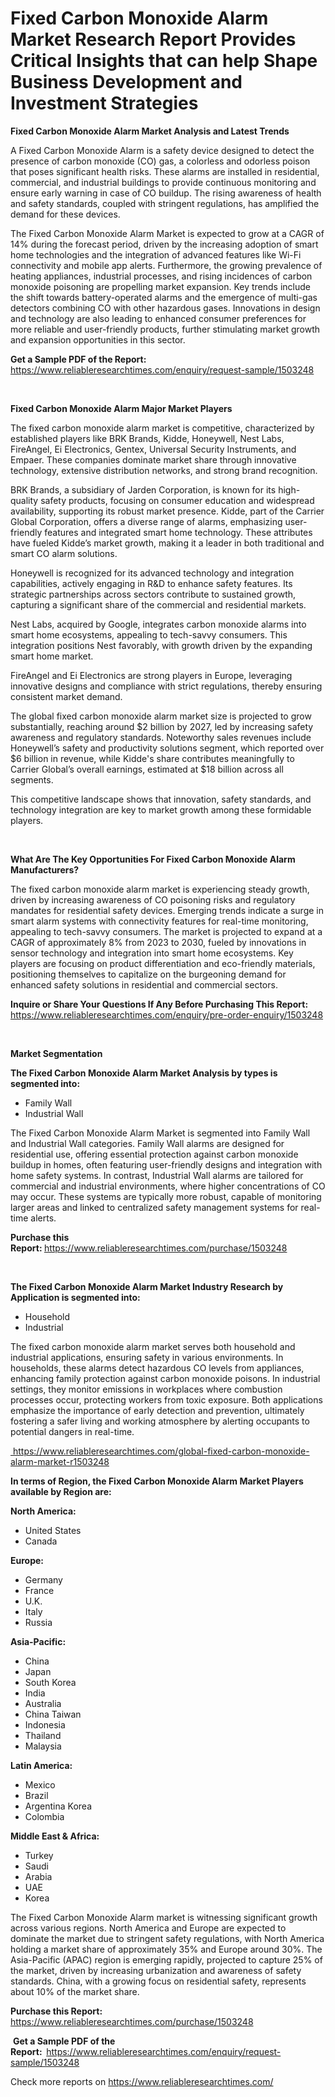 <p><h1>Fixed Carbon Monoxide Alarm Market Research Report Provides Critical Insights that can help Shape Business Development and Investment Strategies</h1></p><p><strong>Fixed Carbon Monoxide Alarm Market Analysis and Latest Trends</strong></p>
<p><p>A Fixed Carbon Monoxide Alarm is a safety device designed to detect the presence of carbon monoxide (CO) gas, a colorless and odorless poison that poses significant health risks. These alarms are installed in residential, commercial, and industrial buildings to provide continuous monitoring and ensure early warning in case of CO buildup. The rising awareness of health and safety standards, coupled with stringent regulations, has amplified the demand for these devices.</p><p>The Fixed Carbon Monoxide Alarm Market is expected to grow at a CAGR of 14% during the forecast period, driven by the increasing adoption of smart home technologies and the integration of advanced features like Wi-Fi connectivity and mobile app alerts. Furthermore, the growing prevalence of heating appliances, industrial processes, and rising incidences of carbon monoxide poisoning are propelling market expansion. Key trends include the shift towards battery-operated alarms and the emergence of multi-gas detectors combining CO with other hazardous gases. Innovations in design and technology are also leading to enhanced consumer preferences for more reliable and user-friendly products, further stimulating market growth and expansion opportunities in this sector.</p></p>
<p><strong>Get a Sample PDF of the Report:&nbsp;</strong> <a href="https://www.reliableresearchtimes.com/enquiry/request-sample/1503248?utm_campaign=3209&utm_medium=2&utm_source=Github&utm_content=ia&utm_term=23032025&utm_id=fixed-carbon-monoxide-alarm">https://www.reliableresearchtimes.com/enquiry/request-sample/1503248</a></p>
<p>&nbsp;</p>
<p><strong>Fixed Carbon Monoxide Alarm Major Market Players</strong></p>
<p><p>The fixed carbon monoxide alarm market is competitive, characterized by established players like BRK Brands, Kidde, Honeywell, Nest Labs, FireAngel, Ei Electronics, Gentex, Universal Security Instruments, and Empaer. These companies dominate market share through innovative technology, extensive distribution networks, and strong brand recognition.</p><p>BRK Brands, a subsidiary of Jarden Corporation, is known for its high-quality safety products, focusing on consumer education and widespread availability, supporting its robust market presence. Kidde, part of the Carrier Global Corporation, offers a diverse range of alarms, emphasizing user-friendly features and integrated smart home technology. These attributes have fueled Kidde’s market growth, making it a leader in both traditional and smart CO alarm solutions.</p><p>Honeywell is recognized for its advanced technology and integration capabilities, actively engaging in R&D to enhance safety features. Its strategic partnerships across sectors contribute to sustained growth, capturing a significant share of the commercial and residential markets.</p><p>Nest Labs, acquired by Google, integrates carbon monoxide alarms into smart home ecosystems, appealing to tech-savvy consumers. This integration positions Nest favorably, with growth driven by the expanding smart home market.</p><p>FireAngel and Ei Electronics are strong players in Europe, leveraging innovative designs and compliance with strict regulations, thereby ensuring consistent market demand. </p><p>The global fixed carbon monoxide alarm market size is projected to grow substantially, reaching around $2 billion by 2027, led by increasing safety awareness and regulatory standards. Noteworthy sales revenues include Honeywell’s safety and productivity solutions segment, which reported over $6 billion in revenue, while Kidde's share contributes meaningfully to Carrier Global’s overall earnings, estimated at $18 billion across all segments. </p><p>This competitive landscape shows that innovation, safety standards, and technology integration are key to market growth among these formidable players.</p></p>
<p>&nbsp;</p>
<p><strong>What Are The Key Opportunities For Fixed Carbon Monoxide Alarm Manufacturers?</strong></p>
<p><p>The fixed carbon monoxide alarm market is experiencing steady growth, driven by increasing awareness of CO poisoning risks and regulatory mandates for residential safety devices. Emerging trends indicate a surge in smart alarm systems with connectivity features for real-time monitoring, appealing to tech-savvy consumers. The market is projected to expand at a CAGR of approximately 8% from 2023 to 2030, fueled by innovations in sensor technology and integration into smart home ecosystems. Key players are focusing on product differentiation and eco-friendly materials, positioning themselves to capitalize on the burgeoning demand for enhanced safety solutions in residential and commercial sectors.</p></p>
<p><strong>Inquire or Share Your Questions If Any Before Purchasing This Report:</strong> <a href="https://www.reliableresearchtimes.com/enquiry/pre-order-enquiry/1503248?utm_campaign=3209&utm_medium=2&utm_source=Github&utm_content=ia&utm_term=23032025&utm_id=fixed-carbon-monoxide-alarm">https://www.reliableresearchtimes.com/enquiry/pre-order-enquiry/1503248</a></p>
<p>&nbsp;</p>
<p><strong>Market Segmentation</strong></p>
<p><strong>The Fixed Carbon Monoxide Alarm Market Analysis by types is segmented into:</strong></p>
<p><ul><li>Family Wall</li><li>Industrial Wall</li></ul></p>
<p><p>The Fixed Carbon Monoxide Alarm Market is segmented into Family Wall and Industrial Wall categories. Family Wall alarms are designed for residential use, offering essential protection against carbon monoxide buildup in homes, often featuring user-friendly designs and integration with home safety systems. In contrast, Industrial Wall alarms are tailored for commercial and industrial environments, where higher concentrations of CO may occur. These systems are typically more robust, capable of monitoring larger areas and linked to centralized safety management systems for real-time alerts.</p></p>
<p><strong>Purchase this Report:&nbsp;</strong><a href="https://www.reliableresearchtimes.com/purchase/1503248?utm_campaign=3209&utm_medium=2&utm_source=Github&utm_content=ia&utm_term=23032025&utm_id=fixed-carbon-monoxide-alarm">https://www.reliableresearchtimes.com/purchase/1503248</a></p>
<p>&nbsp;</p>
<p><strong>The Fixed Carbon Monoxide Alarm Market Industry Research by Application is segmented into:</strong></p>
<p><ul><li>Household</li><li>Industrial</li></ul></p>
<p><p>The fixed carbon monoxide alarm market serves both household and industrial applications, ensuring safety in various environments. In households, these alarms detect hazardous CO levels from appliances, enhancing family protection against carbon monoxide poisons. In industrial settings, they monitor emissions in workplaces where combustion processes occur, protecting workers from toxic exposure. Both applications emphasize the importance of early detection and prevention, ultimately fostering a safer living and working atmosphere by alerting occupants to potential dangers in real-time.</p></p>
<p><a href="https://www.reliableresearchtimes.com/global-fixed-carbon-monoxide-alarm-market-r1503248?utm_campaign=3209&utm_medium=2&utm_source=Github&utm_content=ia&utm_term=23032025&utm_id=fixed-carbon-monoxide-alarm">&nbsp;https://www.reliableresearchtimes.com/global-fixed-carbon-monoxide-alarm-market-r1503248</a></p>
<p><strong>In terms of Region, the Fixed Carbon Monoxide Alarm Market Players available by Region are:</strong></p>
<p>
    <p> <strong> North America: </strong>
        <ul>
            <li>United States</li>
            <li>Canada</li>
        </ul>
        </p> 
    <p> <strong> Europe: </strong>
        <ul>
            <li>Germany</li>
            <li>France</li>
            <li>U.K.</li>
            <li>Italy</li>
            <li>Russia</li>
        </ul>
        </p> 
    <p> <strong> Asia-Pacific: </strong>
        <ul>
            <li>China</li>
            <li>Japan</li>
            <li>South Korea</li>
            <li>India</li>
            <li>Australia</li>
            <li>China Taiwan</li>
            <li>Indonesia</li>
            <li>Thailand</li>
            <li>Malaysia</li>
        </ul>
        </p> 
    <p> <strong> Latin America: </strong>
        <ul>
            <li>Mexico</li>
            <li>Brazil</li>
            <li>Argentina Korea</li>
            <li>Colombia</li>
        </ul>
        </p> 
    <p> <strong> Middle East & Africa: </strong>
        <ul>
            <li>Turkey</li>
            <li>Saudi</li>
            <li>Arabia</li>
            <li>UAE</li>
            <li>Korea</li>
        </ul>
    </p>
    </p>
<p><p>The Fixed Carbon Monoxide Alarm market is witnessing significant growth across various regions. North America and Europe are expected to dominate the market due to stringent safety regulations, with North America holding a market share of approximately 35% and Europe around 30%. The Asia-Pacific (APAC) region is emerging rapidly, projected to capture 25% of the market, driven by increasing urbanization and awareness of safety standards. China, with a growing focus on residential safety, represents about 10% of the market share.</p></p>
<p><strong>Purchase this Report: </strong><a href="https://www.reliableresearchtimes.com/purchase/1503248?utm_campaign=3209&utm_medium=2&utm_source=Github&utm_content=ia&utm_term=23032025&utm_id=fixed-carbon-monoxide-alarm">https://www.reliableresearchtimes.com/purchase/1503248</a></p>
<p>&nbsp;<strong>Get a Sample PDF of the Report:&nbsp;&nbsp;</strong><a href="https://www.reliableresearchtimes.com/enquiry/request-sample/1503248?utm_campaign=3209&utm_medium=2&utm_source=Github&utm_content=ia&utm_term=23032025&utm_id=fixed-carbon-monoxide-alarm">https://www.reliableresearchtimes.com/enquiry/request-sample/1503248</a></p>
<p><strong></strong></p>
<p>Check more reports on <a href="https://www.reliableresearchtimes.com/?utm_campaign=3209&utm_medium=2&utm_source=Github&utm_content=ia&utm_term=23032025&utm_id=fixed-carbon-monoxide-alarm">https://www.reliableresearchtimes.com/</a></p>